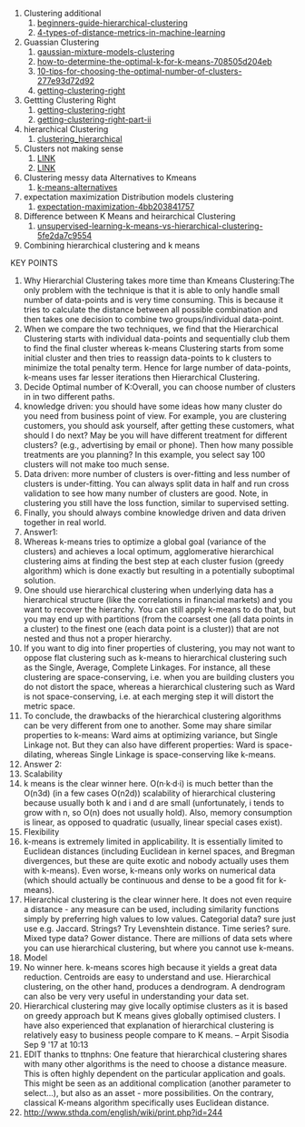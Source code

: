 1. Clustering additional
    1. <a href="https://www.analyticsvidhya.com/blog/2019/05/beginners-guide-hierarchical-clustering/
">beginners-guide-hierarchical-clustering</a>
    2. <a href="https://www.analyticsvidhya.com/blog/2020/02/4-types-of-distance-metrics-in-machine-learning/
">4-types-of-distance-metrics-in-machine-learning</a>
2. Guassian Clustering
    1. <a href="https://www.analyticsvidhya.com/blog/2019/10/gaussian-mixture-models-clustering/
">gaussian-mixture-models-clustering</a>
    2. <a href="https://medium.com/analytics-vidhya/how-to-determine-the-optimal-k-for-k-means-708505d204eb
">how-to-determine-the-optimal-k-for-k-means-708505d204eb</a>
    3. <a href="https://towardsdatascience.com/10-tips-for-choosing-the-optimal-number-of-clusters-277e93d72d92
">10-tips-for-choosing-the-optimal-number-of-clusters-277e93d72d92</a>
    4. <a href="https://www.analyticsvidhya.com/blog/2013/11/getting-clustering-right/
">getting-clustering-right</a>
3. Gettting Clustering Right
    1. <a href="https://www.analyticsvidhya.com/blog/2013/11/getting-clustering-right/
">getting-clustering-right</a>
    2. <a href="https://www.analyticsvidhya.com/blog/2013/11/getting-clustering-right-part-ii/
">getting-clustering-right-part-ii</a>
6. hierarchical Clustering
    1. <a href="https://www.saedsayad.com/clustering_hierarchical.htm
">clustering_hierarchical</a>
9. Clusters not making sense
    1. <a href="https://towardsdatascience.com/when-clustering-doesnt-make-sense-c6ed9a89e9e6	
">LINK</a>
    2. <a href="https://stats.stackexchange.com/questions/143699/clustering-not-producing-even-clusters	
">LINK</a>
11. Clustering messy data Alternatives to Kmeans
    1. <a href="https://www.datascience.com/blog/k-means-alternatives
">k-means-alternatives</a>
13. expectation maximization Distribution models clustering
    1. <a href="https://medium.com/technology-nineleaps/expectation-maximization-4bb203841757
">expectation-maximization-4bb203841757</a>
14. Difference between K Means and heirarchical Clustering
    1. <a href="https://towardsdatascience.com/unsupervised-learning-k-means-vs-hierarchical-clustering-5fe2da7c9554
">unsupervised-learning-k-means-vs-hierarchical-clustering-5fe2da7c9554</a>
15. Combining hierarchical clustering and k means
 
KEY POINTS
1. Why Hierarchial Clustering takes more time than Kmeans Clustering:The only problem with the technique is that it is able to only handle small number of data-points and is very time consuming. This is because it tries to calculate the distance between all possible combination and then takes one decision to combine two groups/individual data-point.
2. When we compare the two techniques, we find that the Hierarchical Clustering starts with individual data-points and sequentially club them to find the final cluster whereas  k-means Clustering  starts from some initial cluster and then tries to reassign data-points to k clusters to minimize the total penalty term. Hence for large number of data-points,   k-means uses far lesser iterations then Hierarchical Clustering.
3. Decide Optimal number of K:Overall, you can choose number of clusters in in two different paths.
4. knowledge driven: you should have some ideas how many cluster do you need from business point of view. For example, you are clustering customers, you should ask yourself, after getting these customers, what should I do next? May be you will have different treatment for different clusters? (e.g., advertising by email or phone). Then how many possible treatments are you planning? In this example, you select say 100 clusters will not make too much sense.
5. Data driven: more number of clusters is over-fitting and less number of clusters is under-fitting. You can always split data in half and run cross validation to see how many number of clusters are good. Note, in clustering you still have the loss function, similar to supervised setting.
6. Finally, you should always combine knowledge driven and data driven together in real world.
7. Answer1:
8. Whereas k-means tries to optimize a global goal (variance of the clusters) and achieves a local optimum, agglomerative hierarchical clustering aims at finding the best step at each cluster fusion (greedy algorithm) which is done exactly but resulting in a potentially suboptimal solution.
9. One should use hierarchical clustering when underlying data has a hierarchical structure (like the correlations in financial markets) and you want to recover the hierarchy. You can still apply k-means to do that, but you may end up with partitions (from the coarsest one (all data points in a cluster) to the finest one (each data point is a cluster)) that are not nested and thus not a proper hierarchy.
10. If you want to dig into finer properties of clustering, you may not want to oppose flat clustering such as k-means to hierarchical clustering such as the Single, Average, Complete Linkages. For instance, all these clustering are space-conserving, i.e. when you are building clusters you do not distort the space, whereas a hierarchical clustering such as Ward is not space-conserving, i.e. at each merging step it will distort the metric space.
11. To conclude, the drawbacks of the hierarchical clustering algorithms can be very different from one to another. Some may share similar properties to k-means: Ward aims at optimizing variance, but Single Linkage not. But they can also have different properties: Ward is space-dilating, whereas Single Linkage is space-conserving like k-means.
12. Answer 2:
13. Scalability
14. k means is the clear winner here. O(n·k·d·i) is much better than the O(n3d) (in a few cases O(n2d)) scalability of hierarchical clustering because usually both k and i and d are small (unfortunately, i tends to grow with n, so O(n) does not usually hold). Also, memory consumption is linear, as opposed to quadratic (usually, linear special cases exist).
15. Flexibility
16. k-means is extremely limited in applicability. It is essentially limited to Euclidean distances (including Euclidean in kernel spaces, and Bregman divergences, but these are quite exotic and nobody actually uses them with k-means). Even worse, k-means only works on numerical data (which should actually be continuous and dense to be a good fit for k-means).
17. Hierarchical clustering is the clear winner here. It does not even require a distance - any measure can be used, including similarity functions simply by preferring high values to low values. Categorial data? sure just use e.g. Jaccard. Strings? Try Levenshtein distance. Time series? sure. Mixed type data? Gower distance. There are millions of data sets where you can use hierarchical clustering, but where you cannot use k-means.
18. Model
19. No winner here. k-means scores high because it yields a great data reduction. Centroids are easy to understand and use. Hierarchical clustering, on the other hand, produces a dendrogram. A dendrogram can also be very very useful in understanding your data set.
20. Hierarchical clustering may give locally optimise clusters as it is based on greedy approach but K means gives globally optimised clusters. I have also experienced that explanation of hierarchical clustering is relatively easy to business people compare to K means. – Arpit Sisodia Sep 9 '17 at 10:13
21. EDIT thanks to ttnphns: One feature that hierarchical clustering shares with many other algorithms is the need to choose a distance measure. This is often highly dependent on the particular application and goals. This might be seen as an additional complication (another parameter to select...), but also as an asset - more possibilities. On the contrary, classical K-means algorithm specifically uses Euclidean distance.
22. http://www.sthda.com/english/wiki/print.php?id=244

